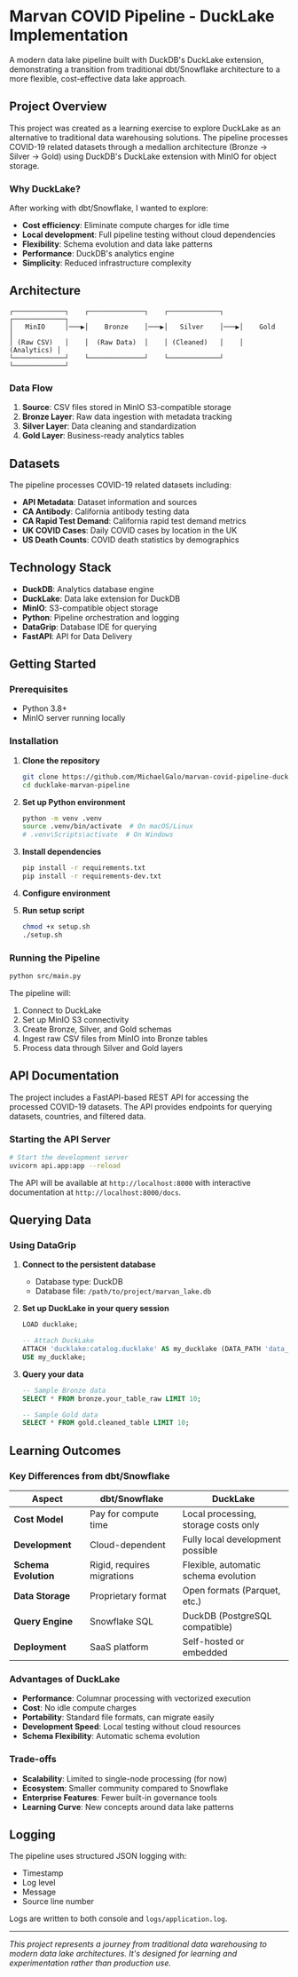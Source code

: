 # Marvan COVID Pipeline - DuckLake Implementation

A modern data lake pipeline built with DuckDB's DuckLake extension, demonstrating a transition from traditional dbt/Snowflake architecture to a more flexible, cost-effective data lake approach.

## Project Overview

This project was created as a learning exercise to explore DuckLake as an alternative to traditional data warehousing solutions. The pipeline processes COVID-19 related datasets through a medallion architecture (Bronze → Silver → Gold) using DuckDB's DuckLake extension with MinIO for object storage.

### Why DuckLake?

After working with dbt/Snowflake, I wanted to explore:
- **Cost efficiency**: Eliminate compute charges for idle time
- **Local development**: Full pipeline testing without cloud dependencies  
- **Flexibility**: Schema evolution and data lake patterns
- **Performance**: DuckDB's analytics engine
- **Simplicity**: Reduced infrastructure complexity

## Architecture

```
┌─────────────┐    ┌──────────────┐    ┌─────────────┐    ┌─────────────┐
│   MinIO     │───▶│    Bronze    │───▶│   Silver    │───▶│    Gold     │
│ (Raw CSV)   │    │  (Raw Data)  │    │ (Cleaned)   │    │ (Analytics) │
└─────────────┘    └──────────────┘    └─────────────┘    └─────────────┘
```

### Data Flow

1. **Source**: CSV files stored in MinIO S3-compatible storage
2. **Bronze Layer**: Raw data ingestion with metadata tracking
3. **Silver Layer**: Data cleaning and standardization
4. **Gold Layer**: Business-ready analytics tables

## Datasets

The pipeline processes COVID-19 related datasets including:
- **API Metadata**: Dataset information and sources
- **CA Antibody**: California antibody testing data
- **CA Rapid Test Demand**: California rapid test demand metrics
- **UK COVID Cases**: Daily COVID cases by location in the UK
- **US Death Counts**: COVID death statistics by demographics

## Technology Stack

- **DuckDB**: Analytics database engine
- **DuckLake**: Data lake extension for DuckDB
- **MinIO**: S3-compatible object storage
- **Python**: Pipeline orchestration and logging
- **DataGrip**: Database IDE for querying
- **FastAPI**: API for Data Delivery

## Getting Started

### Prerequisites

- Python 3.8+
- MinIO server running locally

### Installation

1. **Clone the repository**
   ```bash
   git clone https://github.com/MichaelGalo/marvan-covid-pipeline-ducklake.git
   cd ducklake-marvan-pipeline
   ```

2. **Set up Python environment**
   ```bash
   python -m venv .venv
   source .venv/bin/activate  # On macOS/Linux
   # .venv\Scripts\activate  # On Windows
   ```

3. **Install dependencies**
   ```bash
   pip install -r requirements.txt
   pip install -r requirements-dev.txt
   ```

4. **Configure environment**

5. **Run setup script**
   ```bash
   chmod +x setup.sh
   ./setup.sh
   ```

### Running the Pipeline

```bash
python src/main.py
```

The pipeline will:
1. Connect to DuckLake 
2. Set up MinIO S3 connectivity
3. Create Bronze, Silver, and Gold schemas
4. Ingest raw CSV files from MinIO into Bronze tables
5. Process data through Silver and Gold layers

## API Documentation

The project includes a FastAPI-based REST API for accessing the processed COVID-19 datasets. The API provides endpoints for querying datasets, countries, and filtered data.

### Starting the API Server

```bash
# Start the development server
uvicorn api.app:app --reload
```

The API will be available at `http://localhost:8000` with interactive documentation at `http://localhost:8000/docs`.

## Querying Data

### Using DataGrip

1. **Connect to the persistent database**
   - Database type: DuckDB
   - Database file: `/path/to/project/marvan_lake.db`

2. **Set up DuckLake in your query session**
   ```sql
   LOAD ducklake;
   
   -- Attach DuckLake
   ATTACH 'ducklake:catalog.ducklake' AS my_ducklake (DATA_PATH 'data_files');
   USE my_ducklake;
   ```

3. **Query your data**
   ```sql
   -- Sample Bronze data
   SELECT * FROM bronze.your_table_raw LIMIT 10;
   
   -- Sample Gold data
   SELECT * FROM gold.cleaned_table LIMIT 10;
   ```


## Learning Outcomes

### Key Differences from dbt/Snowflake

| Aspect | dbt/Snowflake | DuckLake |
|--------|---------------|----------|
| **Cost Model** | Pay for compute time | Local processing, storage costs only |
| **Development** | Cloud-dependent | Fully local development possible |
| **Schema Evolution** | Rigid, requires migrations | Flexible, automatic schema evolution |
| **Data Storage** | Proprietary format | Open formats (Parquet, etc.) |
| **Query Engine** | Snowflake SQL | DuckDB (PostgreSQL compatible) |
| **Deployment** | SaaS platform | Self-hosted or embedded |

### Advantages of DuckLake

- **Performance**: Columnar processing with vectorized execution
- **Cost**: No idle compute charges
- **Portability**: Standard file formats, can migrate easily
- **Development Speed**: Local testing without cloud resources
- **Schema Flexibility**: Automatic schema evolution

### Trade-offs

- **Scalability**: Limited to single-node processing (for now)
- **Ecosystem**: Smaller community compared to Snowflake
- **Enterprise Features**: Fewer built-in governance tools
- **Learning Curve**: New concepts around data lake patterns

## Logging

The pipeline uses structured JSON logging with:
- Timestamp
- Log level
- Message
- Source line number

Logs are written to both console and `logs/application.log`.

---

*This project represents a journey from traditional data warehousing to modern data lake architectures. It's designed for learning and experimentation rather than production use.*

